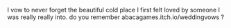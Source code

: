 I vow to never forget the beautiful cold place I first felt loved by someone I was really really into. do you remember
abacagames.itch.io/weddingvows ?
